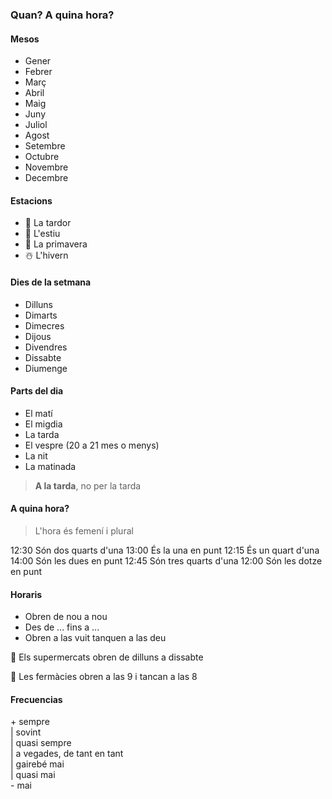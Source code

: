 ### Quan? A quina hora? 

#### Mesos

- Gener
- Febrer
- Març
- Abril
- Maig
- Juny
- Juliol
- Agost
- Setembre
- Octubre
- Novembre
- Decembre

#### Estacions

- 🍂 La tardor
- 🍉 L'estiu
- 🌸 La primavera
- ☃️ L'hivern

#### Dies de la setmana

- Dilluns
- Dimarts
- Dimecres
- Dijous
- Divendres
- Dissabte
- Diumenge

#### Parts del dia

- El matí
- El migdia
- La tarda
- El vespre (20 a 21 mes o menys)
- La nit
- La matinada

> **A la tarda**, no per la tarda

#### A quina hora?

> L'hora és femení i plural

12:30 Són dos quarts d'una
13:00 És la una en punt
12:15 És un quart d'una
14:00 Són les dues en punt
12:45 Són tres quarts d'una
12:00 Són les dotze en punt

#### Horaris

- Obren de nou a nou
- Des de ... fins a ...
- Obren a las vuit tanquen a las deu

🔵 Els supermercats obren de dilluns a dissabte

🔵 Les fermàcies obren a las 9 i tancan a las 8

#### Frecuencias

\+ sempre\
| sovint\
| quasi sempre\
| a vegades, de tant en tant\
| gairebé mai\
| quasi mai\
\- mai
